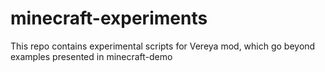 # minecraft-experiments

This repo contains experimental scripts for Vereya mod, which go beyond examples presented in minecraft-demo
